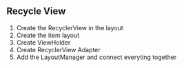 ## Recycle View

1. Create the RecyclerView in the layout
2. Create the item layout
3. Create ViewHolder
4. Create RecyclerView Adapter
5. Add the LayoutManager and connect everyting together
